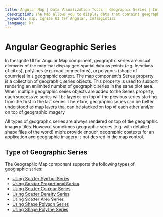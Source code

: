 ```yaml
---
title: Angular Map | Data Visualization Tools | Geographic Series | Infragistics
_description: The Map allows you to display data that contains geographic locations from view models or geo-spatial data loaded from shape files on geographic imagery maps.View the demo, dependencies, usage and toolbar for more information.
_keywords: map, Ignite UI for Angular, Infragistics
_language: kr
---
```


# Angular Geographic Series

In the Ignite UI for Angular Map component, geographic series are visual elements of the map that display geo-spatial data as points (e.g. locations of cities), polylines (e.g. road connections), or polygons (shape of countries) in a geographic context.
The map component's Series property is a collection of geographic series objects. This property is used to support rendering an unlimited number of geographic series in the same plot area. When multiple geographic series objects are added to the Series property, each successive series will be layered on top of the previous series starting from the first to the last series. Therefore, geographic series can be better understood as map layers that can be stacked on top of each other and/or on top of geographic imagery.

All types of geographic series are always rendered on top of the geographic imagery tiles. However, sometimes geographic series (e.g. with detailed shape files of the world) might provide enough geographic contexts for an application and geographic imagery is not desired in the map control.

## Type of Geographic Series

The Geographic Map component supports the following types of geographic series:

*   [Using Scatter Symbol Series](geo-map-type-scatter-symbol-series.md)
*   [Using Scatter Proportional Series](geo-map-type-scatter-bubble-series.md)
*   [Using Scatter Contour Series](geo-map-type-scatter-contour-series.md)
*   [Using Scatter Density Series](geo-map-type-scatter-density-series.md)
*   [Using Scatter Area Series](geo-map-type-scatter-area-series.md)
*   [Using Shape Polygon Series](geo-map-type-shape-polygon-series.md)
*   [Using Shape Polyline Series](geo-map-type-shape-polyline-series.md)
